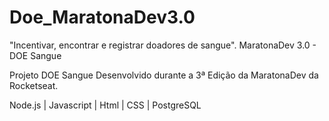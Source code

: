 # Doe_MaratonaDev3.0
"Incentivar, encontrar e registrar doadores de sangue".
MaratonaDev 3.0 - DOE Sangue
 

Projeto DOE Sangue Desenvolvido durante a 3ª Edição da MaratonaDev da Rocketseat.

Node.js | Javascript | Html | CSS | PostgreSQL 

